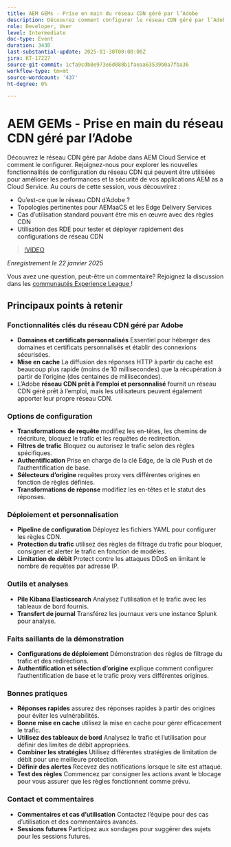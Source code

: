 ```yaml
---
title: AEM GEMs - Prise en main du réseau CDN géré par l’Adobe
description: Découvrez comment configurer le réseau CDN géré par l’Adobe dans AEM Cloud Service pour améliorer les performances et la sécurité avec les nouvelles fonctionnalités de configuration du réseau CDN.
role: Developer, User
level: Intermediate
doc-type: Event
duration: 3438
last-substantial-update: 2025-01-30T00:00:00Z
jira: KT-17227
source-git-commit: 1cfa9cdb0e973e6d088b1faeaa63539b0a7fba36
workflow-type: tm+mt
source-wordcount: '437'
ht-degree: 0%

---
```



# AEM GEMs - Prise en main du réseau CDN géré par l’Adobe

Découvrez le réseau CDN géré par Adobe dans AEM Cloud Service et comment le configurer. Rejoignez-nous pour explorer les nouvelles fonctionnalités de configuration du réseau CDN qui peuvent être utilisées pour améliorer les performances et la sécurité de vos applications AEM as a Cloud Service. Au cours de cette session, vous découvrirez :

* Qu’est-ce que le réseau CDN d’Adobe ?
* Topologies pertinentes pour AEMaaCS et les Edge Delivery Services
* Cas d’utilisation standard pouvant être mis en œuvre avec des règles CDN
* Utilisation des RDE pour tester et déployer rapidement des configurations de réseau CDN

>[!VIDEO](https://video.tv.adobe.com/v/3443168/?learn=on&enablevpops)

*Enregistrement le 22 janvier 2025*

Vous avez une question, peut-être un commentaire?  Rejoignez la discussion dans les [communautés Experience League ](https://adobe.ly/4haufPK) !

## Principaux points à retenir

### Fonctionnalités clés du réseau CDN géré par Adobe

* **Domaines et certificats personnalisés** Essentiel pour héberger des domaines et certificats personnalisés et établir des connexions sécurisées.
* **Mise en cache** La diffusion des réponses HTTP à partir du cache est beaucoup plus rapide (moins de 10 millisecondes) que la récupération à partir de l’origine (des centaines de millisecondes).
* L’Adobe **réseau CDN prêt à l’emploi et personnalisé** fournit un réseau CDN géré prêt à l’emploi, mais les utilisateurs peuvent également apporter leur propre réseau CDN.

### Options de configuration

* **Transformations de requête** modifiez les en-têtes, les chemins de réécriture, bloquez le trafic et les requêtes de redirection.
* **Filtres de trafic** Bloquez ou autorisez le trafic selon des règles spécifiques.
* **Authentification** Prise en charge de la clé Edge, de la clé Push et de l’authentification de base.
* **Sélecteurs d’origine** requêtes proxy vers différentes origines en fonction de règles définies.
* **Transformations de réponse** modifiez les en-têtes et le statut des réponses.

### Déploiement et personnalisation

* **Pipeline de configuration** Déployez les fichiers YAML pour configurer les règles CDN.
* **Protection du trafic** utilisez des règles de filtrage du trafic pour bloquer, consigner et alerter le trafic en fonction de modèles.
* **Limitation de débit** Protect contre les attaques DDoS en limitant le nombre de requêtes par adresse IP.

### Outils et analyses

* **Pile Kibana Elasticsearch** Analysez l&#39;utilisation et le trafic avec les tableaux de bord fournis.
* **Transfert de journal** Transférez les journaux vers une instance Splunk pour analyse.

### Faits saillants de la démonstration

* **Configurations de déploiement** Démonstration des règles de filtrage du trafic et des redirections.
* **Authentification et sélection d’origine** explique comment configurer l’authentification de base et le trafic proxy vers différentes origines.

### Bonnes pratiques

* **Réponses rapides** assurez des réponses rapides à partir des origines pour éviter les vulnérabilités.
* **Bonne mise en cache** utilisez la mise en cache pour gérer efficacement le trafic.
* **Utilisez des tableaux de bord** Analysez le trafic et l’utilisation pour définir des limites de débit appropriées.
* **Combiner les stratégies** Utilisez différentes stratégies de limitation de débit pour une meilleure protection.
* **Définir des alertes** Recevez des notifications lorsque le site est attaqué.
* **Test des règles** Commencez par consigner les actions avant le blocage pour vous assurer que les règles fonctionnent comme prévu.

### Contact et commentaires

* **Commentaires et cas d’utilisation** Contactez l’équipe pour des cas d’utilisation et des commentaires avancés.
* **Sessions futures** Participez aux sondages pour suggérer des sujets pour les sessions futures.